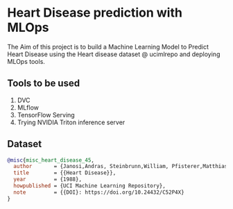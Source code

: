 # Heart Disease prediction with MLOps

The Aim of this project is to build a Machine Learning Model to Predict Heart Disease using the Heart disease dataset @ ucimlrepo 
and deploying MLOps tools.

## Tools to be used

1. DVC
2. MLflow
3. TensorFlow Serving
4. Trying NVIDIA Triton inference server

## Dataset

```BibTeX
@misc{misc_heart_disease_45,
  author       = {Janosi,Andras, Steinbrunn,William, Pfisterer,Matthias, and Detrano,Robert},
  title        = {{Heart Disease}},
  year         = {1988},
  howpublished = {UCI Machine Learning Repository},
  note         = {{DOI}: https://doi.org/10.24432/C52P4X}
}
```